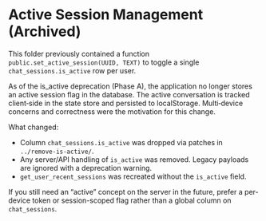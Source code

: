 # Active Session Management (Archived)

This folder previously contained a function `public.set_active_session(UUID, TEXT)` to toggle a single `chat_sessions.is_active` row per user.

As of the is_active deprecation (Phase A), the application no longer stores an active session flag in the database. The active conversation is tracked client‑side in the state store and persisted to localStorage. Multi‑device concerns and correctness were the motivation for this change.

What changed:

- Column `chat_sessions.is_active` was dropped via patches in `../remove-is-active/`.
- Any server/API handling of `is_active` was removed. Legacy payloads are ignored with a deprecation warning.
- `get_user_recent_sessions` was recreated without the `is_active` field.

If you still need an “active” concept on the server in the future, prefer a per-device token or session-scoped flag rather than a global column on `chat_sessions`.
